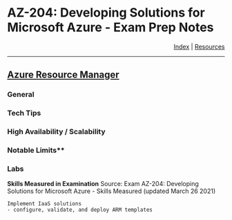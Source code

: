 # AZ-204: Developing Solutions for Microsoft Azure - Exam Prep Notes

<div style="text-align: right"> <a href="..\README.MD">Index</a> | <a href="..\RESOURCES.MD">Resources</a> </div>

----
[Azure Resource Manager](https://docs.microsoft.com/en-us/azure/azure-resource-manager/management/overview)
----------------------
### General

### Tech Tips

### High Availability / Scalability

### Notable Limits**

### Labs
**Skills Measured in Examination**
Source: Exam AZ-204: Developing Solutions for Microsoft Azure - Skills Measured (updated March 26 2021)

```
Implement IaaS solutions
- configure, validate, and deploy ARM templates
```